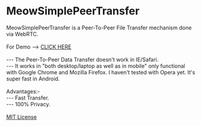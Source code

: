 # MeowSimplePeerTransfer
MeowSimplePeerTransfer is a Peer-To-Peer File Transfer mechanism done via WebRTC.
<br><br>
For Demo --> <a href="http://www.windowsgeekpro.in/MeowSimplePeerTransfer/MeowFileTransfer.html">CLICK HERE</a>
<br> <br>
--- The Peer-To-Peer Data Transfer doesn't work in IE/Safari. <br>
--- It works in "both desktop/laptop as well as in mobile" only functional with Google Chrome and Mozilla Firefox. I haven't tested with Opera yet. It's super fast in Android. <br>
<br>
Advantages:- <br>
--- Fast Transfer. <br>
--- 100% Privacy.
<br> 
<br>
<a href="https://github.com/ashumeow/MeowSimplePeerTransfer/blob/master/LICENSE">MIT License</a>
